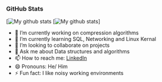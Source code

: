 ### GitHub Stats

[![My github stats](https://github-readme-stats.vercel.app/api?username=Harikrishnan2904&count_private=true&show_icons=true&theme=jolly)
[![My github stats](https://github-readme-stats.vercel.app/api?username=Harikrishnan2904&count_private=true&show_icons=true&theme=jolly)]

- 🔭 I’m currently working on compression algorithms
- 🌱 I’m currently learning SQL, Networking and Linux Kernal
- 👯 I’m looking to collaborate on projects
- 💬 Ask me about Data structures and algorithms
- 📫 How to reach me: [LinkedIn](https://www.linkedin.com/in/harikrishnan-loganathan-7b3231205/)
- 😄 Pronouns: He/ Him
- ⚡ Fun fact: I like noisy working environments 
<!-- - 🤔 I’m looking for help with codecs 
-->

